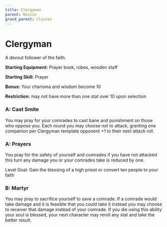 ```yaml
---
title: Clergyman
parent: Novice
grand_parent: Classes
---
```

# Clergyman 

A devout follower of the faith.

**Starting Equipment:** Prayer book, robes, wooden staff

**Starting Skill:** Prayer

**Bonus:** Your charisma and wisdom become 10

**Restriction:** may not have more than one stat over 10 upon selection

### A: Cast Smite
You may pray for your comrades to cast bane and punishment on those who oppose
you. Each round you may choose not to attack, granting one companion per
Clergyman template opponent +1 to their next attack roll.

### A: Prayers
You pray for the safety of yourself and comrades if you have not attacked this
turn any damage you or your comrades take is reduced by one.

Level Goal: Gain the blessing of a high priest or convert ten people to your
faith

### B: Martyr
You may pray to sacrifice yourself to save a comrade. If a comrade would take
damage and it is feasible that you could take it instead you may choose to
receiver that damage instead of your comrade. If you die using this ability
your soul is blessed, your next character may reroll any stat and take the
better result. 
